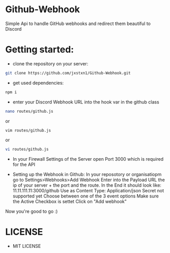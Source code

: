 # Github-Webhook
Simple Api to handle GitHub webhooks and redirect them beautiful to Discord

# Getting started:
 - clone the repository on your server: 
 ```sh
 git clone https://github.com/jxstxn1/Github-Webhook.git
 ```
 - get used dependencies:
 ```sh
 npm i
 ```
 
 - enter your Discord Webhook URL into the hook var in the github class
 ```sh
 nano routes/github.js
 ```
 or
 ```sh
 vim routes/github.js
 ```
 or
 ```sh
 vi routes/github.js
 ```
 
 - In your Firewall Settings of the Server open Port 3000 which is required for the API
 
 - Setting up the Webhook in Github:
   In your reposotory or organisatiopm go to Settings>Webhooks>Add Webhook
   Enter into the Payload URL the ip of your server + the port and the route. In the End it should look like:
   11.11.111.11:3000/github
   Use as Content Type: Application/json
   Secret not supported yet
   Choose between one of the 3 event options
   Make sure the Active Checkbox is settet
   Click on "Add webhook"
   
 
Now you're good to go :) 
 
# LICENSE
 - MIT LICENSE
